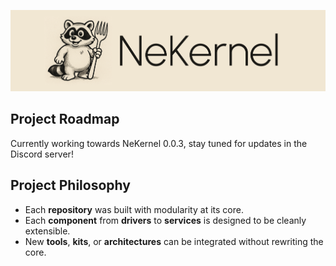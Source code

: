 ![Logo](../NEKERNEL_ORG.png)

## Project Roadmap

Currently working towards NeKernel 0.0.3, stay tuned for updates in the Discord server!

## Project Philosophy 

- Each **repository** was built with modularity at its core.  
- Each **component** from **drivers** to **services** is designed to be cleanly extensible.  
- New **tools**, **kits**, or **architectures** can be integrated without rewriting the core.
